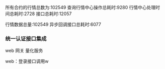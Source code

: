 所有合约的行情总数为:102549
查询行情中心操作总耗时:9280
行情中心处理时间总耗时:2728
接口总耗时:12057





 行情数据总量:102549
 异步回调接口总耗时:6077





### 统一认证接口集成

web   网关   量化服务

web：登录接口调用w

